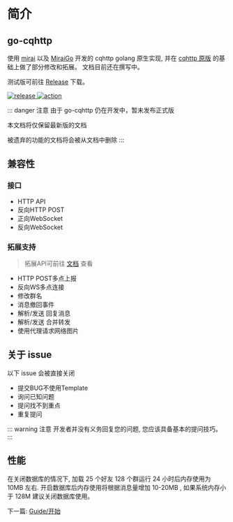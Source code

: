 # 简介

## go-cqhttp

使用 [mirai](https://github.com/mamoe/mirai) 以及 [MiraiGo](https://github.com/Mrs4s/MiraiGo) 开发的 cqhttp golang 原生实现, 并在 [cqhttp 原版](https://github.com/richardchien/coolq-http-api) 的基础上做了部分修改和拓展。
文档目前还在撰写中。

测试版可前往 [Release](https://github.com/Mrs4s/go-cqhttp/releases) 下载。

<a href="https://github.com/Mrs4s/go-cqhttp/releases">
    <img src="https://img.shields.io/github/v/release/Mrs4s/go-cqhttp?color=blueviolet&include_prereleases" alt="release">
</a>
<a href="https://github.com/Mrs4s/go-cqhttp/actions">
    <img src="https://github.com/Mrs4s/go-cqhttp/workflows/CI/badge.svg" alt="action">
</a>

::: danger 注意
由于 go-cqhttp 仍在开发中，暂未发布正式版

本文档将仅保留最新版的文档

被遗弃的功能的文档将会被从文档中删除
:::

## 兼容性

### 接口
- HTTP API
- 反向HTTP POST
- 正向WebSocket
- 反向WebSocket

### 拓展支持
> 拓展API可前往 [文档](docs/cqhttp.md) 查看
- HTTP POST多点上报
- 反向WS多点连接
- 修改群名
- 消息撤回事件
- 解析/发送 回复消息
- 解析/发送 合并转发
- 使用代理请求网络图片

## 关于 issue

以下 issue 会被直接关闭
- 提交BUG不使用Template
- 询问已知问题
- 提问找不到重点
- 重复提问

::: warning 注意
开发者并没有义务回复您的问题, 您应该具备基本的提问技巧。
:::

## 性能

在关闭数据库的情况下, 加载 25 个好友 128 个群运行 24 小时后内存使用为 10MB 左右. 开启数据库后内存使用将根据消息量增加 10-20MB , 如果系统内存小于 128M 建议关闭数据库使用。

下一篇: [Guide/开始](/guide/quick_start)
